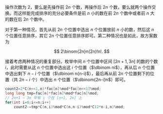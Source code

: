 操作次数为 $2$，要么是先操作前 $2n$ 个数，再操作后 $2n$ 个数，要么就两个操作交换。而这样能完成排序的充分必要条件是前 $n$ 小的数在前 $2n$ 个数中或者前 $n$ 大的数在后 $2n$ 个数中。

对于第一种情况，首先从前 $2n$ 个位置中选出 $n$ 个位置放前 $n$ 小的数，然后这 $n$ 个位置任意排序，其它 $2n$ 个位置任意排序即可。第二种情况也是如此，故方案数为

$$
2\binom{2n}n(2n)!n!.
$$

接着考虑两种情况的重复部分。枚举中间 $n$ 个位置中区间 $[2n+1,3n]$ 的数的个数 $i$，此时需要从这 $n$ 个位置中选出这 $i$ 个位置（$\dbinom ni$），再从后 $n$ 个位置中选出剩下 $n-i$ 个位置（$\dbinom n{n-i}$），最后再从前 $2n$ 个位置剩下的位置（共 $2n-i$ 个）中选出 $n$ 个位置（$\dbinom{2n-i}n$）即可。

```cpp
count2=2*C(n<<1,n)*fac[n]%mod*fac[n<<1]%mod;
long long tmp=fac[n]*fac[n]%mod*fac[n]%mod;
// 2n+1 ~ 3n 中有 i 个在 [n+1, 2n] 上
for(int i=0;i<=n;i++)
    count2-=tmp*C(n,i)%mod*C(n,n-i)%mod*C(2*n-i,n)%mod;
```